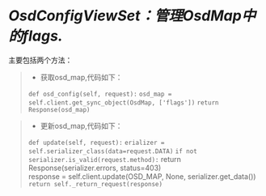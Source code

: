 # _**OsdConfigViewSet：管理OsdMap中的flags.**_

主要包括两个方法：

> * 获取osd\_map,代码如下：
> 
> `def osd_config(self, request):`
>     `osd_map = self.client.get_sync_object(OsdMap, ['flags'])`
>     `return Response(osd_map)`

> * 更新osd\_map,代码如下：
> 
> `def update(self, request):`
>     `erializer = self.serializer_class(data=request.DATA)`
>     `if not serializer.is_valid(request.method):`
>             return Response\(serializer.errors, status=403\)     
>       response = self.client.update\(OSD\_MAP, None, serializer.get\_data\(\)\)
>     `return self._return_request(response)`



